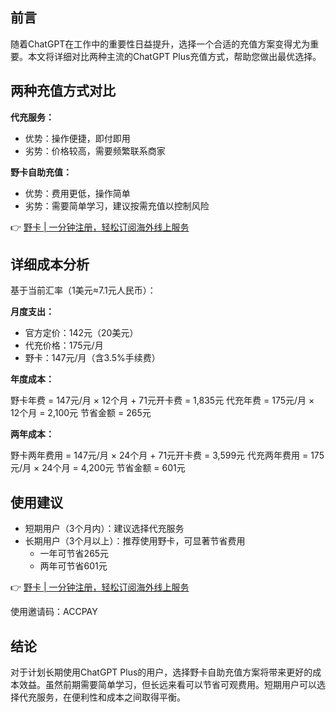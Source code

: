 ## 前言

随着ChatGPT在工作中的重要性日益提升，选择一个合适的充值方案变得尤为重要。本文将详细对比两种主流的ChatGPT Plus充值方式，帮助您做出最优选择。

## 两种充值方式对比

**代充服务：**
- 优势：操作便捷，即付即用
- 劣势：价格较高，需要频繁联系商家

**野卡自助充值：**
- 优势：费用更低，操作简单
- 劣势：需要简单学习，建议按需充值以控制风险

👉 [野卡 | 一分钟注册，轻松订阅海外线上服务](https://bit.ly/bewildcard)

## 详细成本分析

基于当前汇率（1美元≈7.1元人民币）：

**月度支出：**
- 官方定价：142元（20美元）
- 代充价格：175元/月
- 野卡：147元/月（含3.5%手续费）

**年度成本：**

野卡年费 = 147元/月 × 12个月 + 71元开卡费 = 1,835元
代充年费 = 175元/月 × 12个月 = 2,100元
节省金额 = 265元


**两年成本：**

野卡两年费用 = 147元/月 × 24个月 + 71元开卡费 = 3,599元
代充两年费用 = 175元/月 × 24个月 = 4,200元
节省金额 = 601元


## 使用建议

- 短期用户（3个月内）：建议选择代充服务
- 长期用户（3个月以上）：推荐使用野卡，可显著节省费用
  - 一年可节省265元
  - 两年可节省601元

👉 [野卡 | 一分钟注册，轻松订阅海外线上服务](https://bit.ly/bewildcard)

使用邀请码：ACCPAY

## 结论

对于计划长期使用ChatGPT Plus的用户，选择野卡自助充值方案将带来更好的成本效益。虽然前期需要简单学习，但长远来看可以节省可观费用。短期用户可以选择代充服务，在便利性和成本之间取得平衡。